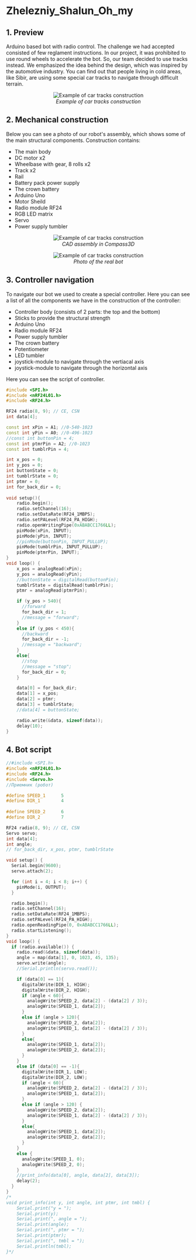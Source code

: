 # Zhelezniy_Shalun_Oh_my
## 1. Preview
Arduino based bot with radio control. The challenge we had accepted consisted of 
few reglament instructions. In our project, it was prohibited to use round wheels 
to accelerate the bot. So, our team decided to use tracks instead. We emphasized 
the idea behind the design, which was inspired by the automotive industry. 
You can find out that people living in cold areas, like Sibir, are using some 
special car tracks to navigate through difficult terrain.

<p align="center">
  <img src="https://i.ytimg.com/vi/nLp_I8ktWKY/hq720.jpg?sqp=-oaymwEhCK4FEIIDSFryq4qpAxMIARUAAAAAGAElAADIQj0AgKJD&rs=AOn4CLBO8HUqJ5wY3LJRwCXbi1ZuhyUpBQ" alt="Example of car tracks construction">
  <br>
  <em>Example of car tracks construction</em>
</p>

## 2. Mechanical construction
Below you can see a photo of our robot's assembly, which shows some of the main structural components. 
Construction contains:
* The main body
* DC motor x2
* Wheelbase with gear, 8 rolls x2
* Track x2
* Rail
* Battery pack power supply
* The crown battery
* Arduino Uno 
* Motor Sheild
* Radio module RF24
* RGB LED matrix
* Servo
* Power supply tumbler

<p align="center">
  <img src="https://github.com/NikitaKolebaev/Zhelezniy_Shalun/blob/main/images/cad_assembly.jpg" alt="Example of car tracks construction">
  <br>
  <em>CAD assembly in Compass3D</em>
</p>

<p align="center">
  <img src="https://i.ytimg.com/vi/nLp_I8ktWKY/hq720.jpg?sqp=-oaymwEhCK4FEIIDSFryq4qpAxMIARUAAAAAGAElAADIQj0AgKJD&rs=AOn4CLBO8HUqJ5wY3LJRwCXbi1ZuhyUpBQ" alt="Example of car tracks construction">
  <br>
  <em>Photo of the real bot</em>
</p>

## 3. Controller navigation
To navigate our bot we used to create a special controller. Here you can see a list of all the components we 
have in the construction of the controller:
* Controller body (consists of 2 parts: the top and the bottom)
* Sticks to provide the structural strength
* Arduino Uno
* Radio module RF24
* Power supply tumbler
* The crown battery
* Potentiometer
* LED tumbler
* joystick-module to navigate through the vertiacal axis
* joystick-module to navigate through the horizontal axis

Here you can see the script of controller.

```C++
#include <SPI.h>
#include <nRF24L01.h>
#include <RF24.h>

RF24 radio(8, 9); // CE, CSN
int data[4];  

const int xPin = A1; //0-540-1023
const int yPin = A0; //0-496-1023
//const int buttonPin = 4;
const int ptmrPin = A2; //0-1023
const int tumblrPin = 4;

int x_pos = 0;
int y_pos = 0;
int buttonState = 0;
int tumblrState = 0;
int ptmr = 0;
int for_back_dir = 0;
                                
void setup(){
    radio.begin();
    radio.setChannel(16);
    radio.setDataRate(RF24_1MBPS);  
    radio.setPALevel(RF24_PA_HIGH);
    radio.openWritingPipe(0xABABCC1766LL);
    pinMode(xPin, INPUT);
    pinMode(yPin, INPUT);
    //pinMode(buttonPin, INPUT_PULLUP);
    pinMode(tumblrPin, INPUT_PULLUP);
    pinMode(ptmrPin, INPUT);
}
void loop() {
    x_pos = analogRead(xPin);
    y_pos = analogRead(yPin);
    //buttonState = digitalRead(buttonPin);
    tumblrState = digitalRead(tumblrPin);
    ptmr = analogRead(ptmrPin);

    if (y_pos > 540){
      //forward
      for_back_dir = 1;
      //message = "forward";
    }
    else if (y_pos < 450){
      //backward
      for_back_dir = -1;
      //message = "backward";
    }
    else{
      //stop
      //message = "stop";
      for_back_dir = 0;
    }

    data[0] = for_back_dir;
    data[1] = x_pos;
    data[2] = ptmr;
    data[3] = tumblrState;
    //data[4] = buttonState;

    radio.write(&data, sizeof(data));
    delay(10);
}
```

## 4. Bot script
```C++
//#include <SPI.h>
#include <nRF24L01.h>
#include <RF24.h>
#include <Servo.h>
//Приемник (робот)

#define SPEED_1      5 
#define DIR_1        4
 
#define SPEED_2      6
#define DIR_2        7

RF24 radio(8, 9); // CE, CSN
Servo servo;
int data[4];
int angle;
// for_back_dir, x_pos, ptmr, tumblrState

void setup() {
  Serial.begin(9600);
  servo.attach(2);

  for (int i = 4; i < 8; i++) {     
    pinMode(i, OUTPUT);
  }

  radio.begin();
  radio.setChannel(16);
  radio.setDataRate(RF24_1MBPS);
  radio.setPALevel(RF24_PA_HIGH);
  radio.openReadingPipe(0, 0xABABCC1766LL);
  radio.startListening();
}
void loop() {
  if (radio.available()) {
    radio.read(&data, sizeof(data));
    angle = map(data[1], 0, 1023, 45, 135);
    servo.write(angle);
    //Serial.println(servo.read());

    if (data[0] == 1){
      digitalWrite(DIR_1, HIGH);
      digitalWrite(DIR_2, HIGH);
      if (angle < 60){
        analogWrite(SPEED_2, data[2] - (data[2] / 3));
        analogWrite(SPEED_1, data[2]);
      }
      else if (angle > 120){
        analogWrite(SPEED_2, data[2]);
        analogWrite(SPEED_1, data[2] - (data[2] / 3));
      }
      else{
        analogWrite(SPEED_1, data[2]);
        analogWrite(SPEED_2, data[2]);
      }
    }
    else if (data[0] == -1){
      digitalWrite(DIR_1, LOW);
      digitalWrite(DIR_2, LOW);
      if (angle < 60){
        analogWrite(SPEED_2, data[2] - (data[2] / 3));
        analogWrite(SPEED_1, data[2]);
      }
      else if (angle > 120) {
        analogWrite(SPEED_2, data[2]);
        analogWrite(SPEED_1, data[2] - (data[2] / 3));
      }
      else{
        analogWrite(SPEED_1, data[2]);
        analogWrite(SPEED_2, data[2]);
      }
    }
    else {
      analogWrite(SPEED_1, 0);
      analogWrite(SPEED_2, 0);
    }
    //print_info(data[0], angle, data[2], data[3]);
    delay(2);
  }
}
/*
void print_info(int y, int angle, int ptmr, int tmbl) {
    Serial.print("y = ");
    Serial.print(y);
    Serial.print(", angle = ");
    Serial.print(angle);
    Serial.print(", ptmr = ");
    Serial.print(ptmr);
    Serial.print(", tmbl = ");
    Serial.println(tmbl);
}*/
```
